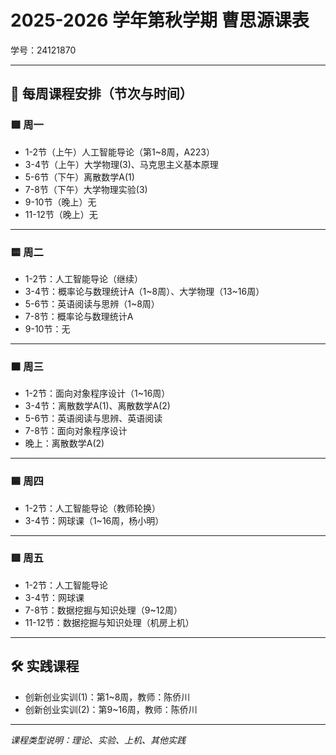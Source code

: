 # 2025-2026 学年第秋学期 曹思源课表

学号：24121870

---

## 📅 每周课程安排（节次与时间）

### 🟩 周一

- 1-2节（上午）人工智能导论（第1~8周，A223）
- 3-4节（上午）大学物理(3)、马克思主义基本原理
- 5-6节（下午）离散数学A(1)
- 7-8节（下午）大学物理实验(3)
- 9-10节（晚上）无
- 11-12节（晚上）无

---

### 🟨 周二

- 1-2节：人工智能导论（继续）
- 3-4节：概率论与数理统计A（1~8周）、大学物理（13~16周）
- 5-6节：英语阅读与思辨（1~8周）
- 7-8节：概率论与数理统计A
- 9-10节：无

---

### 🟧 周三

- 1-2节：面向对象程序设计（1~16周）
- 3-4节：离散数学A(1)、离散数学A(2)
- 5-6节：英语阅读与思辨、英语阅读
- 7-8节：面向对象程序设计
- 晚上：离散数学A(2)

---

### 🟦 周四

- 1-2节：人工智能导论（教师轮换）
- 3-4节：网球课（1~16周，杨小明）

---

### 🟥 周五

- 1-2节：人工智能导论
- 3-4节：网球课
- 7-8节：数据挖掘与知识处理（9~12周）
- 11-12节：数据挖掘与知识处理（机房上机）

---

## 🛠 实践课程

- 创新创业实训(1)：第1~8周，教师：陈侨川
- 创新创业实训(2)：第9~16周，教师：陈侨川

---

*课程类型说明：理论、实验、上机、其他实践*
